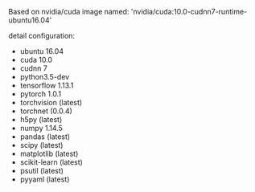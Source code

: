 Based on nvidia/cuda image named: 'nvidia/cuda:10.0-cudnn7-runtime-ubuntu16.04'  

detail configuration:  

- ubuntu 16.04  
- cuda 10.0  
- cudnn 7  
- python3.5-dev  
- tensorflow 1.13.1  
- pytorch 1.0.1  
- torchvision (latest)  
- torchnet (0.0.4)  
- h5py (latest)  
- numpy 1.14.5  
- pandas (latest)  
- scipy (latest)  
- matplotlib (latest)  
- scikit-learn (latest)  
- psutil (latest)  
- pyyaml (latest)  
